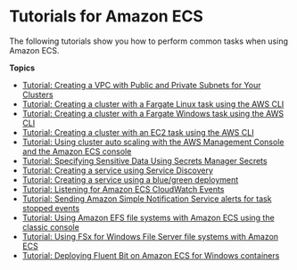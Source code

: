 # Tutorials for Amazon ECS<a name="ecs-tutorials"></a>

The following tutorials show you how to perform common tasks when using Amazon ECS\.

**Topics**
+ [Tutorial: Creating a VPC with Public and Private Subnets for Your Clusters](create-public-private-vpc.md)
+ [Tutorial: Creating a cluster with a Fargate Linux task using the AWS CLI](ECS_AWSCLI_Fargate.md)
+ [Tutorial: Creating a cluster with a Fargate Windows task using the AWS CLI](ECS_AWSCLI_Fargate_windows.md)
+ [Tutorial: Creating a cluster with an EC2 task using the AWS CLI](ECS_AWSCLI_EC2.md)
+ [Tutorial: Using cluster auto scaling with the AWS Management Console and the Amazon ECS console](tutorial-cluster-auto-scaling-console.md)
+ [Tutorial: Specifying Sensitive Data Using Secrets Manager Secrets](specifying-sensitive-data-tutorial.md)
+ [Tutorial: Creating a service using Service Discovery](create-service-discovery.md)
+ [Tutorial: Creating a service using a blue/green deployment](create-blue-green.md)
+ [Tutorial: Listening for Amazon ECS CloudWatch Events](ecs_cwet.md)
+ [Tutorial: Sending Amazon Simple Notification Service alerts for task stopped events](ecs_cwet2.md)
+ [Tutorial: Using Amazon EFS file systems with Amazon ECS using the classic console](tutorial-efs-volumes.md)
+ [Tutorial: Using FSx for Windows File Server file systems with Amazon ECS](tutorial-wfsx-volumes.md)
+ [Tutorial: Deploying Fluent Bit on Amazon ECS for Windows containers](tutorial-deploy-fluentbit-on-windows.md)